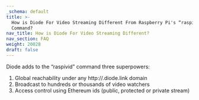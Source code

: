 ```yaml
---
_schema: default
title: >-
  How is Diode For Video Streaming Different From Raspberry Pi's “raspivid”
  Command?
nav_title: How is Diode For Video Streaming Different?
nav_section: FAQ
weight: 20028
draft: false
---
```

Diode adds to the “raspivid” command three superpowers:

1. Global reachability under any http://.diode.link domain
2. Broadcast to hundreds or thousands of video watchers
3. Access control using Ethereum ids (public, protected or private stream)